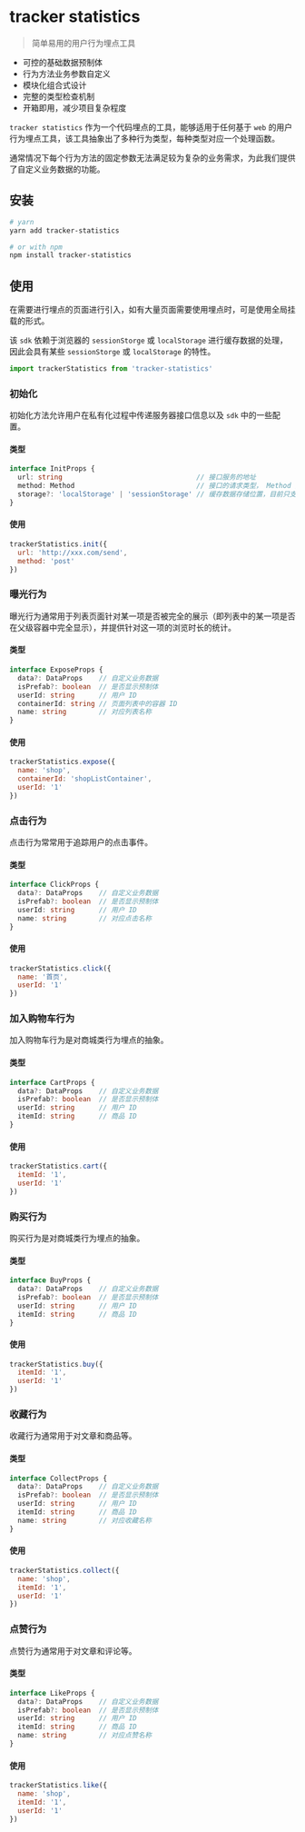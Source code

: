 # tracker statistics

> 简单易用的用户行为埋点工具

- 可控的基础数据预制体
- 行为方法业务参数自定义
- 模块化组合式设计
- 完整的类型检查机制
- 开箱即用，减少项目复杂程度

`tracker statistics` 作为一个代码埋点的工具，能够适用于任何基于 `web` 的用户行为埋点工具，该工具抽象出了多种行为类型，每种类型对应一个处理函数。

通常情况下每个行为方法的固定参数无法满足较为复杂的业务需求，为此我们提供了自定义业务数据的功能。

## 安装

```bash
# yarn
yarn add tracker-statistics

# or with npm
npm install tracker-statistics
```

## 使用

在需要进行埋点的页面进行引入，如有大量页面需要使用埋点时，可是使用全局挂载的形式。

该 `sdk` 依赖于浏览器的 `sessionStorge` 或 `localStorage` 进行缓存数据的处理，因此会具有某些 `sessionStorge` 或 `localStorage` 的特性。

```javascript
import trackerStatistics from 'tracker-statistics'
```

### 初始化

初始化方法允许用户在私有化过程中传递服务器接口信息以及 `sdk` 中的一些配置。

#### 类型

```typescript
interface InitProps {
  url: string                                 // 接口服务的地址
  method: Method                              // 接口的请求类型， Method 类型为 request 支持的请求类型
  storage?: 'localStorage' | 'sessionStorage' // 缓存数据存储位置，目前只支持 sessionStorage
}
```

#### 使用

```javascript
trackerStatistics.init({
  url: 'http://xxx.com/send',
  method: 'post'
})
```

### 曝光行为

曝光行为通常用于列表页面针对某一项是否被完全的展示（即列表中的某一项是否在父级容器中完全显示），并提供针对这一项的浏览时长的统计。

#### 类型

```typescript
interface ExposeProps {
  data?: DataProps    // 自定义业务数据
  isPrefab?: boolean  // 是否显示预制体
  userId: string      // 用户 ID
  containerId: string // 页面列表中的容器 ID
  name: string        // 对应列表名称
}
```

#### 使用

```javascript
trackerStatistics.expose({
  name: 'shop',
  containerId: 'shopListContainer',
  userId: '1'
})
```

### 点击行为

点击行为常常用于追踪用户的点击事件。

#### 类型

```typescript
interface ClickProps {
  data?: DataProps    // 自定义业务数据
  isPrefab?: boolean  // 是否显示预制体
  userId: string      // 用户 ID
  name: string        // 对应点击名称
}
```

#### 使用

```javascript
trackerStatistics.click({ 
  name: '首页', 
  userId: '1'
})
```

### 加入购物车行为

加入购物车行为是对商城类行为埋点的抽象。

#### 类型

```typescript
interface CartProps {
  data?: DataProps    // 自定义业务数据
  isPrefab?: boolean  // 是否显示预制体
  userId: string      // 用户 ID
  itemId: string      // 商品 ID
}
```

#### 使用

```javascript
trackerStatistics.cart({ 
  itemId: '1',
  userId: '1'
})
```

### 购买行为

购买行为是对商城类行为埋点的抽象。

#### 类型

```typescript
interface BuyProps {
  data?: DataProps    // 自定义业务数据
  isPrefab?: boolean  // 是否显示预制体
  userId: string      // 用户 ID
  itemId: string      // 商品 ID
}
```

#### 使用

```javascript
trackerStatistics.buy({
  itemId: '1',
  userId: '1'
})
```

### 收藏行为

收藏行为通常用于对文章和商品等。

#### 类型

```typescript
interface CollectProps {
  data?: DataProps    // 自定义业务数据
  isPrefab?: boolean  // 是否显示预制体
  userId: string      // 用户 ID
  itemId: string      // 商品 ID
  name: string        // 对应收藏名称
}
```

#### 使用

```javascript
trackerStatistics.collect({
  name: 'shop',
  itemId: '1',
  userId: '1'
})
```

### 点赞行为

点赞行为通常用于对文章和评论等。

#### 类型

```typescript
interface LikeProps {
  data?: DataProps    // 自定义业务数据
  isPrefab?: boolean  // 是否显示预制体
  userId: string      // 用户 ID
  itemId: string      // 商品 ID
  name: string        // 对应点赞名称
}
```

#### 使用

```javascript
trackerStatistics.like({
  name: 'shop',
  itemId: '1',
  userId: '1'
})
```


